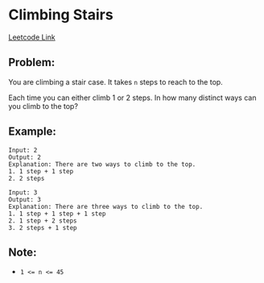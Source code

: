 
# Climbing Stairs
[Leetcode Link](https://leetcode.com/problems/climbing-stairs/)

## Problem:

You are climbing a stair case. It takes `n` steps to reach to the top.

Each time you can either climb 1 or 2 steps. In how many distinct ways can you climb to the top?

## Example:

```
Input: 2
Output: 2
Explanation: There are two ways to climb to the top.
1. 1 step + 1 step
2. 2 steps
```
```
Input: 3
Output: 3
Explanation: There are three ways to climb to the top.
1. 1 step + 1 step + 1 step
2. 1 step + 2 steps
3. 2 steps + 1 step
```

## Note:
- `1 <= n <= 45`